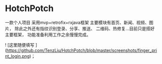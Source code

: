 # HotchPotch
一款个人项目
采用mvp+retrofix+rxjava框架
主要模块有首页、新闻、视频、图片，
除此之外还有指纹识别登录、分享、推送、
二维码、热修复...目前只是搭好主要框架，
功能准备利用工作之余慢慢完成。

! [这里随便填写 ] (https://github.com/TenzLiu/HotchPotch/blob/master/screenshots/finger_print_login.png)；

